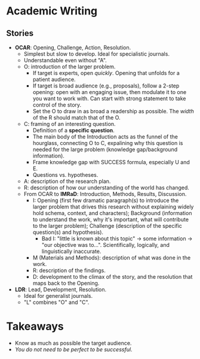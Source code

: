 # Academic Writing

## Stories

- **OCAR**: Opening, Challenge, Action, Resolution.
  - Simplest but slow to develop. Ideal for specialistic journals.
  - Understandable even without "A".
  - O: introduction of the larger problem.
    - If target is experts, open *quickly*. Opening that unfolds for a patient audience.
    - If target is broad audience (e.g., proposals), follow a 2-step opening: open with an engaging issue, then modulate it to one you want to work with. Can start with strong statement to take control of the story.
    - Set the O to draw in as broad a readership as possible. The *width* of the R should match that of the O.
  - C: framing of an interesting question.
    - Definition of a **specific question**.
    - The main body of the Introduction acts as the funnel of the hourglass, connecting O to C, expalining why this question is needed for the large problem (knowledge gap/background information).
    - Frame knowledge gap with SUCCESS formula, especially U and E.
    - Questions vs. hypotheses.
  - A: description of the research plan.
  - R: description of how our understanding of the world has changed.
  - From OCAR to **IMRaD**: Introduction, Methods, Results, Discussion.
    - I: Opening (first few dramatic paragraph(s) to introduce the larger problem that drives this research without explaining widely hold schema, context, and characters); Background (information to understand the work, why it's important, what will contribute to the larger problem); Challenge (description of the specific question(s) and hypothesis).
      - Bad I: "little is known about this topic" -> some information -> "our objective was to...". Scientifically, logically, and linguistically inaccurate.
    - M (Materials and Methods): description of what was done in the work.
    - R: description of the findings.
    - D: development to the climax of the story, and the resolution that maps back to the Opening.
- **LDR**: Lead, Development, Resolution.
  - Ideal for generalist journals.
  - "L" combines "O" and "C".

# Takeaways

- Know as much as possible the target audience.
- *You do not need to be perfect to be successful*.
